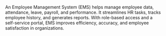 An Employee Management System (EMS) helps manage employee data, attendance, leave, payroll, and performance. It streamlines HR tasks, tracks employee history, and generates reports. With role-based access and a self-service portal, EMS improves efficiency, accuracy, and employee satisfaction in organizations.
